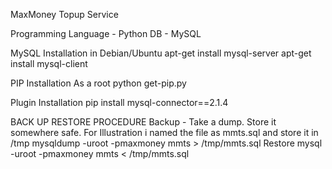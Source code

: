 MaxMoney Topup Service

Programming Language - Python
DB - MySQL

MySQL Installation in Debian/Ubuntu
apt-get install mysql-server
apt-get install mysql-client


PIP Installation
As a root
python get-pip.py

Plugin Installation
pip install mysql-connector==2.1.4



BACK UP RESTORE PROCEDURE
Backup - Take a dump. Store it somewhere safe. For Illustration i named the file as mmts.sql and store it in /tmp
mysqldump -uroot -pmaxmoney mmts  > /tmp/mmts.sql
Restore
mysql -uroot -pmaxmoney mmts < /tmp/mmts.sql
